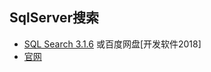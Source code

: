 ## SqlServer搜索

- [SQL Search 3.1.6](https://download.csdn.net/download/winsty2008/10499488)  或百度网盘[开发软件2018]
- [官网](https://documentation.red-gate.com/ss3)